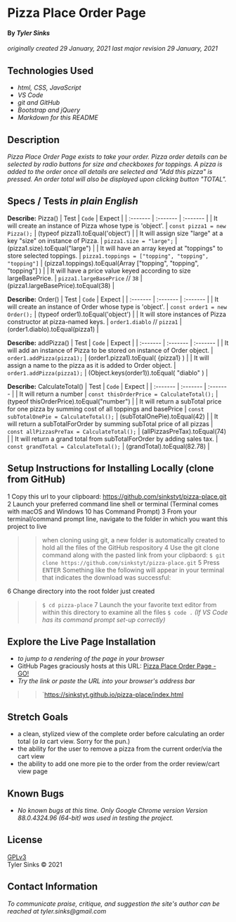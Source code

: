 # Pizza Place Order Page

#### By _**Tyler Sinks**_
_originally created 29 January, 2021_
_last major revision 29 January, 2021_

## Technologies Used

* _html, CSS, JavaScript_
* _VS Code_
* _git and GitHub_
* _Bootstrap and jQuery_
* _Markdown for this README_

## Description
_Pizza Place Order Page exists to take your order. Pizza order details can be selected by radio buttons for size and checkboxes for toppings. A pizza is added to the order once all details are selected and "Add this pizza" is pressed. An order total will also be displayed upon clicking button "TOTAL"._

## Specs / Tests _in plain English_
**Describe:** Pizza()
| Test | `Code` | Expect |
| :------- | :------- | :------- |
| It will create an instance of Pizza whose type is 'object'. | `const pizza1 = new Pizza();` | (typeof pizza1).toEqual('object') |
| It will assign size "large" at a key "size" on instance of Pizza. | `pizza1.size = "large";` | (pizza1.size).toEqual("large") |
| It will have an array keyed at "toppings" to store selected toppings. | `pizza1.toppings = ["topping", "topping", "topping"]` | (pizza1.toppings).toEqual(Array ["topping", "topping", "topping"] ) |
| It will have a price value keyed according to size largeBasePrice. | `pizza1.largeBasePrice` // `38` | (pizza1.largeBasePrice).toEqual(38) |

**Describe:** Order()
| Test | `Code` | Expect |
| :------- | :------- | :------- |
| It will create an instance of Order whose type is 'object'. | `const order1 = new Order();` | (typeof order1).toEqual('object') |
| It will store instances of Pizza constructor at pizza-named keys. | `order1.diablo` // `pizza1` | (order1.diablo).toEqual(pizza1) |

**Describe:** addPizza()
| Test | `Code` | Expect |
| :------- | :------- | :------- |
| It will add an instance of Pizza to be stored on instance of Order object. | `order1.addPizza(pizza1);` | (order1.pizza1).toEqual( {pizza1} ) |
| It will assign a name to the pizza as it is added to Order object. | `order1.addPizza(pizza1);` | (Object.keys(order1)).toEqual( "diablo" ) |

**Describe:** CalculateTotal()
| Test | `Code` | Expect |
| :------- | :------- | :------- |
| It will return a number | `const thisOrderPrice = CalculateTotal();` | (typeof thisOrderPrice).toEqual("number") |
| It will return a subTotal price for one pizza by summing cost of all toppings and basePrice | `const subTotalOnePie = CalculateTotal();` | (subTotalOnePie).toEqual(42) |
| It will return a subTotalForOrder by summing subTotal price of all pizzas | `const allPizzasPreTax = CalculateTotal();` | (allPizzasPreTax).toEqual(74) |
| It will return a grand total from subTotalForOrder by adding sales tax. | `const grandTotal = CalculateTotal();` | (grandTotal).toEqual(82.78) |

## Setup Instructions for Installing Locally (clone from GitHub)
1 Copy this url to your clipboard: https://github.com/sinkstyt/pizza-place.git
2 Launch your preferred command line shell or terminal (Terminal comes with macOS and Windows 10 has Command Prompt)
3 From your terminal/command prompt line, navigate to the folder in which you want this project to live
> > when cloning using git, a new folder is automatically created to hold all the files of the GitHub respository
4 Use the git clone command along with the pasted link from your clipbaord:
> > `$ git clone https://github.com/sinkstyt/pizza-place.git`
5 Press <kbd>ENTER</kbd>
> > Something like the following will appear in your terminal that indicates the download was successful:

6 Change directory into the root folder just created
> > `$ cd pizza-place`
7 Launch the your favorite text editor from within this directory to examine all the files
> > `$ code .` _(If VS Code has its command prompt set-up correctly)_

## Explore the Live Page Installation
* _to jump to a rendering of the page in your browser_
* GitHub Pages graciously hosts at this URL: [Pizza Place Order Page - GO!](https://sinkstyt.github.io/pizza-place)
* _Try the link or paste the URL into your browser's address bar_
> > `https://sinkstyt.github.io/pizza-place/index.html

## Stretch Goals
* a clean, stylized view of the complete order before calculating an order total (_a la_ cart view. Sorry for the pun.)
* the ability for the user to remove a pizza from the current order/via the cart view
* the ability to add one more pie to the order from the order review/cart view page

## Known Bugs

* _No known bugs at this time. Only Google Chrome version Version 88.0.4324.96 (64-bit) was used in testing the project._

## License
[GPLv3](https://choosealicense.com/licenses/gpl-3.0/)\
Tyler Sinks &copy; 2021

## Contact Information

_To communicate praise, critique, and suggestion_
_the site's author can be reached at tyler.sinks@gmail.com_